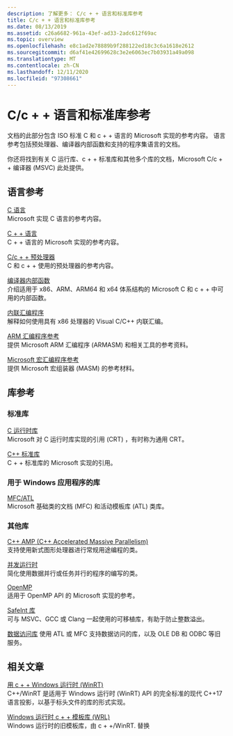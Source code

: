 ```yaml
---
description: 了解更多： C/c + + 语言和标准库参考
title: C/c + + 语言和标准库参考
ms.date: 08/13/2019
ms.assetid: c26a6682-961a-43ef-ad33-2adc612f69ac
ms.topic: overview
ms.openlocfilehash: e8c1ad2e78889b9f288122ed18c3c6a1618e2612
ms.sourcegitcommit: d6af41e42699628c3e2e6063ec7b03931a49a098
ms.translationtype: MT
ms.contentlocale: zh-CN
ms.lasthandoff: 12/11/2020
ms.locfileid: "97308661"
---
```

# <a name="cc-language-and-standard-libraries-reference"></a>C/c + + 语言和标准库参考

文档的此部分包含 ISO 标准 C 和 c + + 语言的 Microsoft 实现的参考内容。 语言参考包括预处理器、编译器内部函数和支持的程序集语言的文档。

你还将找到有关 C 运行库、c + + 标准库和其他多个库的文档，Microsoft C/c + + 编译器 (MSVC) 此处提供。

## <a name="language-reference"></a>语言参考

[C 语言](../c-language/c-language-reference.md)\
Microsoft 实现 C 语言的参考内容。

[C + + 语言](../cpp/cpp-language-reference.md)\
C + + 语言的 Microsoft 实现的参考内容。

[C/c + + 预处理器](../preprocessor/c-cpp-preprocessor-reference.md)\
C 和 c + + 使用的预处理器的参考内容。

[编译器内部函数](../intrinsics/compiler-intrinsics.md)\
介绍适用于 x86、ARM、ARM64 和 x64 体系结构的 Microsoft C 和 c + + 中可用的内部函数。

[内联汇编程序](../assembler/inline/inline-assembler.md)\
解释如何使用具有 x86 处理器的 Visual C/C++ 内联汇编。

[ARM 汇编程序参考](../assembler/arm/arm-assembler-reference.md)\
提供 Microsoft ARM 汇编程序 (ARMASM) 和相关工具的参考资料。

[Microsoft 宏汇编程序参考](../assembler/masm/microsoft-macro-assembler-reference.md)\
提供 Microsoft 宏组装器 (MASM) 的参考材料。

## <a name="libraries-reference"></a>库参考

### <a name="standard-libraries"></a>标准库

[C 运行时库](../c-runtime-library/c-run-time-library-reference.md)\
Microsoft 对 C 运行时库实现的引用 (CRT) ，有时称为通用 CRT。

[C++ 标准库](../standard-library/cpp-standard-library-reference.md)\
C + + 标准库的 Microsoft 实现的引用。

### <a name="libraries-for-windows-applications"></a>用于 Windows 应用程序的库

[MFC/ATL](../mfc/mfc-and-atl.md)\
Microsoft 基础类的文档 (MFC) 和活动模板库 (ATL) 类库。

### <a name="additional-libraries"></a>其他库

[C++ AMP (C++ Accelerated Massive Parallelism)](../parallel/amp/cpp-amp-cpp-accelerated-massive-parallelism.md)\
支持使用新式图形处理器进行常规用途编程的类。

[并发运行时](../parallel/concrt/concurrency-runtime.md)\
简化使用数据并行或任务并行的程序的编写的类。

[OpenMP](../parallel/openmp/openmp-in-visual-cpp.md)\
适用于 OpenMP API 的 Microsoft 实现的参考。

[SafeInt 库](../safeint/safeint-library.md)\
可与 MSVC、GCC 或 Clang 一起使用的可移植库，有助于防止整数溢出。

[数据访问库](../data/data-access-in-cpp.md) 使用 ATL 或 MFC 支持数据访问的库，以及 OLE DB 和 ODBC 等旧服务。

## <a name="related-articles"></a>相关文章

[用 c + + Windows 运行时 (WinRT) ](/windows/uwp/cpp-and-winrt-apis/index)\
C++/WinRT 是适用于 Windows 运行时 (WinRT) API 的完全标准的现代 C++17 语言投影，以基于标头文件的库的形式实现。

[Windows 运行时 c + + 模板库 (WRL) ](../cppcx/wrl/windows-runtime-cpp-template-library-wrl.md)\
Windows 运行时的旧模板库，由 c + +/WinRT. 替换
